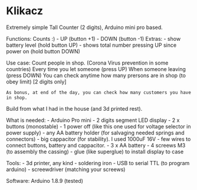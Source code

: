 # Klikacz
Extremely simple Tall Counter (2 digits), Arduino mini pro based.

Functions:
	Counts :)
		- UP (button   +1)
		- DOWN (button -1)
	Extras:
		- show battery level (hold button UP)
		- shows total number pressing UP since power on (hold button DOWN)
		
Use case:
	Count people in shop. (Corona Virus prevention in some countries)
	Every time you let someone (press UP)
	When someone leaving (press DOWN)
	You can check anytime how many prersons are in shop (to obey limit) [2 digits only]
	
	As bonus, at end of the day, you can check how many customers you have in shop.


Build from what I had in the house (and 3d printed rest).

What is needed:
	- Arduino Pro mini
	- 2 digits segment LED display
	- 2 x buttons (monostable)
	- 1 power off (like this one used for voltage selector in power supply)
	- any AA battery holder (for salvaging needed springs and connectors)
	- big cappacitor (for stability). I used 1000uF 16V
	- few wires to connect buttons, battery and cappacitor.
	- 3 x AA battery
	- 4 screews M3 (to assembly the cassing)
	- glue (like superglue) to install display to case
	
Tools:
	- 3d printer, any kind
	- soldering iron
	- USB to serial TTL (to program arduino)
	- screewdriver (matching your screews)

Software:
	Arduino 1.8.9 (tested)
